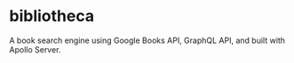 # bibliotheca
A book search engine using Google Books API,  GraphQL API, and built with Apollo Server. 

